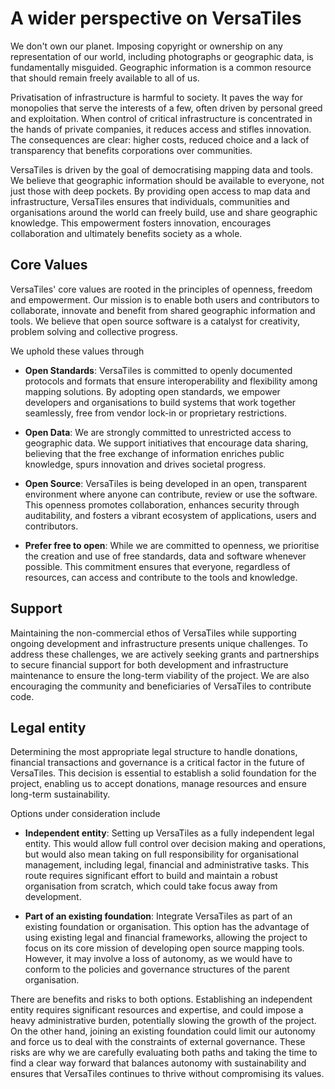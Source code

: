 
# A wider perspective on VersaTiles

We don't own our planet. Imposing copyright or ownership on any representation of our world, including photographs or geographic data, is fundamentally misguided. Geographic information is a common resource that should remain freely available to all of us.

Privatisation of infrastructure is harmful to society. It paves the way for monopolies that serve the interests of a few, often driven by personal greed and exploitation. When control of critical infrastructure is concentrated in the hands of private companies, it reduces access and stifles innovation. The consequences are clear: higher costs, reduced choice and a lack of transparency that benefits corporations over communities.

VersaTiles is driven by the goal of democratising mapping data and tools. We believe that geographic information should be available to everyone, not just those with deep pockets. By providing open access to map data and infrastructure, VersaTiles ensures that individuals, communities and organisations around the world can freely build, use and share geographic knowledge. This empowerment fosters innovation, encourages collaboration and ultimately benefits society as a whole.



## Core Values

VersaTiles' core values are rooted in the principles of openness, freedom and empowerment. Our mission is to enable both users and contributors to collaborate, innovate and benefit from shared geographic information and tools. We believe that open source software is a catalyst for creativity, problem solving and collective progress.

We uphold these values through

- **Open Standards**: VersaTiles is committed to openly documented protocols and formats that ensure interoperability and flexibility among mapping solutions. By adopting open standards, we empower developers and organisations to build systems that work together seamlessly, free from vendor lock-in or proprietary restrictions.
  
- **Open Data**: We are strongly committed to unrestricted access to geographic data. We support initiatives that encourage data sharing, believing that the free exchange of information enriches public knowledge, spurs innovation and drives societal progress.

- **Open Source**: VersaTiles is being developed in an open, transparent environment where anyone can contribute, review or use the software. This openness promotes collaboration, enhances security through auditability, and fosters a vibrant ecosystem of applications, users and contributors.

- **Prefer free to open**: While we are committed to openness, we prioritise the creation and use of free standards, data and software whenever possible. This commitment ensures that everyone, regardless of resources, can access and contribute to the tools and knowledge.



## Support

Maintaining the non-commercial ethos of VersaTiles while supporting ongoing development and infrastructure presents unique challenges. 
To address these challenges, we are actively seeking grants and partnerships to secure financial support for both development and infrastructure maintenance to ensure the long-term viability of the project. We are also encouraging the community and beneficiaries of VersaTiles to contribute code.



## Legal entity

Determining the most appropriate legal structure to handle donations, financial transactions and governance is a critical factor in the future of VersaTiles. This decision is essential to establish a solid foundation for the project, enabling us to accept donations, manage resources and ensure long-term sustainability.

Options under consideration include

- **Independent entity**: Setting up VersaTiles as a fully independent legal entity. This would allow full control over decision making and operations, but would also mean taking on full responsibility for organisational management, including legal, financial and administrative tasks. This route requires significant effort to build and maintain a robust organisation from scratch, which could take focus away from development.

- **Part of an existing foundation**: Integrate VersaTiles as part of an existing foundation or organisation. This option has the advantage of using existing legal and financial frameworks, allowing the project to focus on its core mission of developing open source mapping tools. However, it may involve a loss of autonomy, as we would have to conform to the policies and governance structures of the parent organisation.

There are benefits and risks to both options. Establishing an independent entity requires significant resources and expertise, and could impose a heavy administrative burden, potentially slowing the growth of the project. On the other hand, joining an existing foundation could limit our autonomy and force us to deal with the constraints of external governance. These risks are why we are carefully evaluating both paths and taking the time to find a clear way forward that balances autonomy with sustainability and ensures that VersaTiles continues to thrive without compromising its values.
